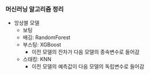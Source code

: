 ### 머신러닝 알고리즘 정리

- 앙상블 모델
	- 보팅
	- 배깅: RandomForest
	- 부스팅: XGBoost
		- 이전 모델의 잔차가 다음 모델의 종속변수로 들어감
	- 스태킹: KNN
		- 이전 모델의 예측값이 다음 모델의 독립변수로 들어감